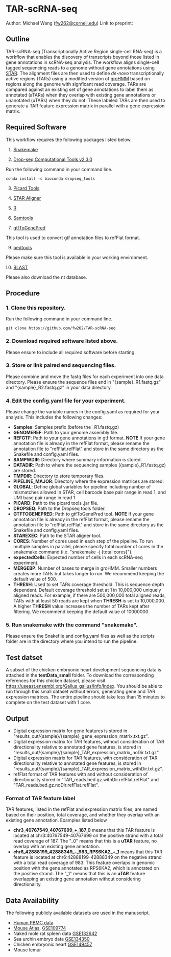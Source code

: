 # TAR-scRNA-seq
Author: Michael Wang (fw262@cornell.edu)
Link to preprint: 

## Outline
TAR-scRNA-seq (Transcriptionally Active Region single-cell RNA-seq) is a workflow that enables the discovery of transcripts beyond those listed in gene annotations in scRNA-seq analysis. The workflow aligns single-cell tagged sequencing reads to a genome without gene annotations using [STAR](https://github.com/alexdobin/STAR). The alignment files are then used to define *de-novo* transcriptionally active regions (TARs) using a modified version of [groHMM](https://github.com/dankoc/groHMM) based on regions along the genome with signficant read coverage. TARs are compared against an existing set of gene annotations to label them as annotated (aTARs) when they overlap with existing gene annotations or unanotated (uTARs) when they do not. These labeled TARs are then used to generate a TAR feature expression matrix in parallel with a gene expression matrix.

## Required Software
This workflow requires the following packages listed below.

1. [Snakemake](https://snakemake.readthedocs.io/en/stable/)

2. [Drop-seq Computational Tools v2.3.0](https://github.com/broadinstitute/Drop-seq/releases)

Run the following command in your command line.
```
conda install -c bioconda dropseq_tools
```
3. [Picard Tools](https://broadinstitute.github.io/picard/)

4. [STAR Aligner](https://github.com/alexdobin/STAR/releases)

6. [R](https://www.r-project.org/)

7. [Samtools](http://www.htslib.org/)

8. [gtfToGenePred](https://bioconda.github.io/recipes/ucsc-gtftogenepred/README.html)

This tool is used to convert gtf annotation files to refFlat format.

9. [bedtools](https://bedtools.readthedocs.io/en/latest/content/installation.html)

Please make sure this tool is available in your working environment.

10. [BLAST](https://blast.ncbi.nlm.nih.gov/Blast.cgi?PAGE_TYPE=BlastDocs&DOC_TYPE=Download)

Please also download the nt database.

## Procedure

### 1. Clone this repository.

Run the following command in your command line.
```
git clone https://github.com/fw262/TAR-scRNA-seq
```

### 2. Download required software listed above.

Please ensure to include all required software before starting.

### 3. Store or link paired end sequencing files.

Please combine and move the fastq files for each experiment into one data directory. Please ensure the sequence files end in "{sample}\_R1.fastq.gz" and "{sample}\_R2.fastq.gz" in your data directory.

### 4. Edit the config.yaml file for your experiment.

Please change the variable names in the config.yaml as required for your analysis. This includes the following changes:
- **Samples**: Samples prefix (before the \_R1.fastq.gz)
- **GENOMEREF**: Path to your genome assembly file.
- **REFGTF**: Path to your gene annotations in gtf format. **NOTE** If your gene annotation file is already in the refFlat format, please rename the annotation file to "refFlat.refFlat" and store in the same directory as the Snakefile and config.yaml files.
- **SAMPWDIR**: Directory where summary information is stored.
- **DATADIR**: Path to where the sequencing samples ({sample}\_R1.fastq.gz) are stored.
- **TMPDIR**: Directory to store temporary files.
- **PIPELINE_MAJOR**: Directory where the expression matrices are stored.
- **GLOBAL**: Define global variables for pipeline including number of mismatches allowed in STAR, cell barcode base pair range in read 1, and UMI base pair range in read 1.
- **PICARD**: Path to the picard tools .jar file.
- **DROPSEQ**: Path to the Dropseq tools folder.
- **GTFTOGENEPRED**: Path to gtfToGenePred tool. **NOTE** If your gene annotation file is already in the refFlat format, please rename the annotation file to "refFlat.refFlat" and store in the same directory as the Snakefile and config.yaml files.
- **STAREXEC**: Path to the STAR aligner tool.
- **CORES**: Number of cores used in each step of the pipeline. To run multiple samples in parallel, please specify total number of cores in the snakemake command (i.e. "snakemake -j {total cores}").
- **expectedCells**: Expected number of cells in each scRNA-seq experiment.
- **MERGEBP**: Number of bases to merge in groHMM. Smaller numbers creates more TARs but takes longer to run. We recommend keeping the default value of 500.
- **THRESH**: Used to set TARs coverage threshold. This is sequence depth dependent. Default coverage threshold set at 1 in 10,000,000 uniquely aligned reads. For example, if there are 500,000,000 total aligned reads, TARs with at least 50 reads are kept when **THRESH** is set to 10,000,000. A higher **THRESH** value increases the number of TARs kept after filtering. We recommend keeping the default value of 10000000.

### 5. Run snakemake with the command "snakemake".

Please ensure the Snakefile and config.yaml files as well as the scripts folder are in the directory where you intend to run the pipeline.

## Test datset

A subset of the chicken embryonic heart development sequencing data is attached in the **testData_small** folder. To download the corresponding references for this chicken dataset, please visit https://useast.ensembl.org/Gallus_gallus/Info/Index. You should be able to run through this small dataset without errors, generating gene and TAR expression matrices. The entire pipeline should take less than 15 minutes to complete on the test dataset with 1 core.

## Output

- Digital expression matrix for gene features is stored in "results_out/{sample}/{sample}\_gene_expression_matrix.txt.gz".
- Digital expression matrix for TAR features, without consideration of TAR directionality relative to annotated gene features, is stored in "results_out/{sample}/{sample}\_TAR_expression_matrix_noDir.txt.gz".
- Digital expression matrix for TAR features, with consideration of TAR directionality relative to annotated gene features, is stored in "results_out/{sample}/{sample}\_TAR_expression_matrix_withDir.txt.gz".
- refFlat format of TAR features with and without consideration of directionality stored in "TAR_reads.bed.gz.withDir.refFlat.refFlat" and "TAR_reads.bed.gz.noDir.refFlat.refFlat".

### Format of TAR feature label

TAR features, listed in the refFlat and expression matrix files, are named based on their position, total coverage, and whether they overlap with an existing gene annotation. Examples listed below

- **chr3_40767549_40767699_+\_187_0** means that this TAR feature is located at chr3:40767549-40767699 on the positive strand with a total read coverage of 187. The "\_0" means that this is a **uTAR** feature, no overlap with an existing gene annotation.
- **chr6_42888199_42888349_-\_983_RPS6KA2_+\_1** means that this TAR feature is located at chr6:42888199-42888349 on the negative strand with a total read coverage of 983. This feature overlaps in genomic position with the gene annotated as RPS6KA2, which is annotated on the positive strand. The "\_1" means that this is an **aTAR** feature overlapping an existing gene annotation without considering directionality.

## Data Availability

The following publicly available datasets are used in the manuscript. 

- [Human PBMC data](https://support.10xgenomics.com/single-cell-gene-expression/datasets/2.1.0/pbmc4k?)
- [Mouse Atlas](https://tabula-muris.ds.czbiohub.org/), [GSE109774](https://www.ncbi.nlm.nih.gov/geo/query/acc.cgi?acc=GSE109774)
- Naked mole rat spleen data [GSE132642](https://www.ncbi.nlm.nih.gov/geo/query/acc.cgi?acc=GSE132642)
- Sea urchin embryo data [GSE134350](https://www.ncbi.nlm.nih.gov/geo/query/acc.cgi?acc=GSE134350)
- Chicken embryonic heart [GSE149457](https://www.ncbi.nlm.nih.gov/geo/query/acc.cgi?acc=GSE149457)
- Mouse lemur
